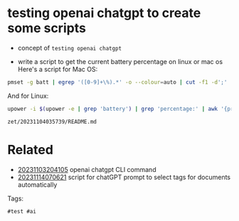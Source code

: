 # testing openai chatgpt to create some scripts

- concept of `testing openai chatgpt`

- write a script to get the current battery percentage on linux or mac os
Here's a script for Mac OS:

```bash
pmset -g batt | egrep '([0-9]+\%).*' -o --colour=auto | cut -f1 -d';'
```

And for Linux:

```bash
upower -i $(upower -e | grep 'battery') | grep 'percentage:' | awk '{print $2}'
```

` zet/20231104035739/README.md `

# Related

- [20231103204105](/zet/20231103204105/README.md) openai chatgpt CLI command
- [20231114070621](/zet/20231114070621/README.md) script for chatGPT prompt to select tags for documents automatically

Tags:

    #test #ai
